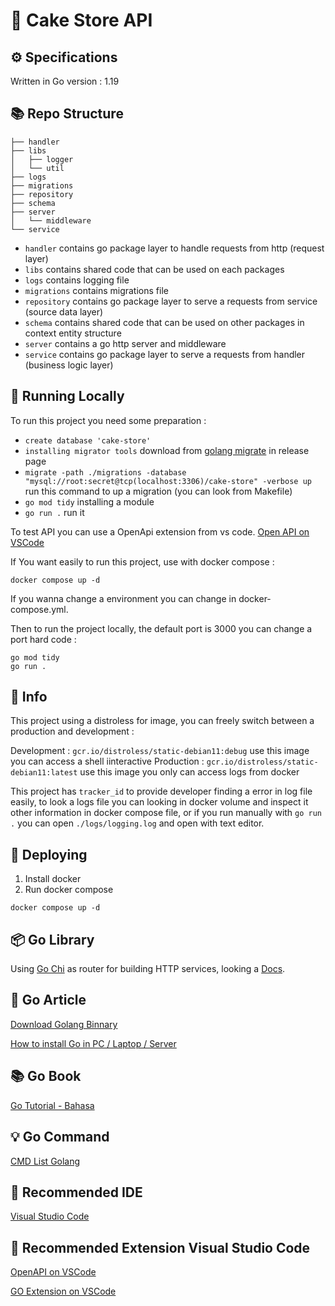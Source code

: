 # 🍰 Cake Store API

## ⚙️ Specifications

Written in Go version : 1.19
## 📚 Repo Structure
```
├── handler
├── libs
│   ├── logger
│   └── util
├── logs
├── migrations
├── repository
├── schema
├── server
│   └── middleware
└── service
```

- `handler` contains go package layer to handle requests from http (request layer)
- `libs` contains shared code that can be used on each packages
- `logs` contains logging file
- `migrations` contains migrations file
- `repository` contains go package layer to serve a requests from service (source data layer)
- `schema` contains shared code that can be used on other packages in context entity structure
- `server` contains a go http server and middleware
- `service` contains go package layer to serve a requests from handler (business logic layer)

## 🔧 Running Locally
To run this project you need some preparation :
- `create database 'cake-store'` 
- `installing migrator tools` download from [golang migrate](https://github.com/golang-migrate/migrate/releases) in release page
- `migrate -path ./migrations -database "mysql://root:secret@tcp(localhost:3306)/cake-store" -verbose up` run this command to up a migration (you can look from Makefile)
- `go mod tidy` installing a module
- `go run .` run it

To test API you can use a OpenApi extension from vs code. [Open API on VSCode](https://marketplace.visualstudio.com/items?itemName=42Crunch.vscode-openapi)

If You want easily to run this project, use with docker compose :
```
docker compose up -d
```
If you wanna change a environment you can change in docker-compose.yml.

Then to run the project locally, the default port is 3000 you can change a port hard code :

```
go mod tidy
go run .
```
## 📰 Info
This project using a distroless for image, you can freely switch between a production and development :

Development : `gcr.io/distroless/static-debian11:debug` use this image you can access a shell iinteractive 
Production  : `gcr.io/distroless/static-debian11:latest` use this image you only can access logs from docker

This project has `tracker_id` to provide developer finding a error in log file easily, to look a logs file 
you can looking in docker volume and inspect it other information in docker compose file, 
or if you run manually with `go run .` you can open `./logs/logging.log` and open with text editor.

## 🔧 Deploying
1. Install docker
2. Run docker compose 
```
docker compose up -d
```

## 📦 Go Library

Using [Go Chi](https://github.com/go-chi/chi) as router for building HTTP services, looking a [Docs](https://github.com/go-chi/chi).


## 📰 Go Article

[Download Golang Binnary](https://go.dev/dl/)

[How to install Go in PC / Laptop / Server](https://go.dev/doc/install)

## 📚 Go Book

[Go Tutorial - Bahasa](https://dasarpemrogramangolang.novalagung.com/)

## 💡 Go Command

[CMD List Golang](https://go.dev/cmd/go/)

## 🧷 Recommended IDE

[Visual Studio Code](https://code.visualstudio.com/)

## 🔧 Recommended Extension Visual Studio Code
[OpenAPI on VSCode](https://marketplace.visualstudio.com/items?itemName=42Crunch.vscode-openapi)

[GO Extension on VSCode](https://marketplace.visualstudio.com/items?itemName=golang.go)
